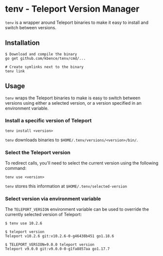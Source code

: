 tenv - Teleport Version Manager
===============================

`tenv` is a wrapper around Teleport binaries to make it easy to install and switch between versions.

Installation
------------

```
$ Download and compile the binary
go get github.com/kbence/tenv/cmd/...

# Create symlinks next to the binary
tenv link
```

Usage
-----

`tenv` wraps the Teleport binaries to make is easy to switch between versions using either a selected version, or a version specified in an environment variable.

### Install a specific version of Teleport

```
tenv install <version>
```

`tenv` downloads binaries to `$HOME/.tenv/versions/<version>/bin/`.

### Select the Teleport version

To redirect calls, you'll need to select the current version using the following command:

```
tenv use <version>
```

`tenv` stores this information at `$HOME/.tenv/selected-version`

### Select version via environment variable

The `TELEPORT_VERSION` environment variable can be used to override the currently selected version of Teleport:

```
$ tenv use 10.2.6

$ teleport version
Teleport v10.2.6 git:v10.2.6-0-g46438b451 go1.18.6

$ TELEPORT_VERSION=9.0.0 teleport version
Teleport v9.0.0 git:v9.0.0-0-g1fa8857aa go1.17.7
```
